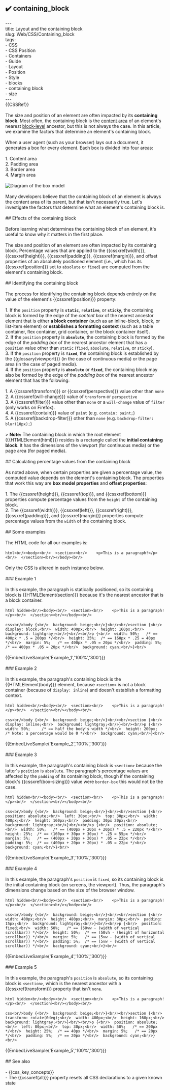 ## ✔️ containing_block 
 ---<br/>title: Layout and the containing block<br/>slug: Web/CSS/Containing_block<br/>tags:<br/>  - CSS<br/>  - CSS Position<br/>  - Containers<br/>  - Guide<br/>  - Layout<br/>  - Position<br/>  - Style<br/>  - blocks<br/>  - containing block<br/>  - size<br/>---<br/>{{CSSRef}}<br/><br/>The size and position of an element are often impacted by its **containing block**. Most often, the containing block is the [content area](/en-US/docs/Web/CSS/CSS_Box_Model/Introduction_to_the_CSS_box_model#content_area) of an element's nearest [block-level](/en-US/docs/Web/HTML/Block-level_elements) ancestor, but this is not always the case. In this article, we examine the factors that determine an element's containing block.<br/><br/>When a user agent (such as your browser) lays out a document, it generates a box for every element. Each box is divided into four areas:<br/><br/>1. Content area<br/>2. Padding area<br/>3. Border area<br/>4. Margin area<br/><br/>![Diagram of the box model](box-model.png)<br/><br/>Many developers believe that the containing block of an element is always the content area of its parent, but that isn't necessarily true. Let's investigate the factors that determine what an element's containing block is.<br/><br/>## Effects of the containing block<br/><br/>Before learning what determines the containing block of an element, it's useful to know why it matters in the first place.<br/><br/>The size and position of an element are often impacted by its containing block. Percentage values that are applied to the {{cssxref(width)}}, {{cssxref(height)}}, {{cssxref(padding)}}, {{cssxref(margin)}}, and offset properties of an absolutely positioned element (i.e., which has its {{cssxref(position)}} set to `absolute` or `fixed`) are computed from the element's containing block.<br/><br/>## Identifying the containing block<br/><br/>The process for identifying the containing block depends entirely on the value of the element's {{cssxref(position)}} property:<br/><br/>1. If the `position` property is **`static`**, **`relative`**, or **`sticky`**, the containing block is formed by the edge of the _content box_ of the nearest ancestor element that is either **a block container** (such as an inline-block, block, or list-item element) or **establishes a formatting context** (such as a table container, flex container, grid container, or the block container itself).<br/>2. If the `position` property is **`absolute`**, the containing block is formed by the edge of the _padding box_ of the nearest ancestor element that has a `position` value other than `static` (`fixed`, `absolute`, `relative`, or `sticky`).<br/>3. If the `position` property is **`fixed`**, the containing block is established by the {{glossary(viewport)}} (in the case of continuous media) or the page area (in the case of paged media).<br/>4. If the `position` property is **`absolute`** or **`fixed`**, the containing block may also be formed by the edge of the _padding box_ of the nearest ancestor element that has the following:<br/><br/>    1. A {{cssxref(transform)}} or {{cssxref(perspective)}} value other than `none`<br/>    2. A {{cssxref(will-change)}} value of `transform` or `perspective`<br/>    3. A {{cssxref(filter)}} value other than `none` or a `will-change` value of `filter` (only works on Firefox).<br/>    4. A {{cssxref(contain)}} value of `paint` (e.g. `contain: paint;`)<br/>    5. A {{cssxref(backdrop-filter)}} other than `none` (e.g. `backdrop-filter: blur(10px);`)<br/><br/>> **Note:** The containing block in which the root element ({{HTMLElement(html)}}) resides is a rectangle called the **initial containing block**. It has the dimensions of the viewport (for continuous media) or the page area (for paged media).<br/><br/>## Calculating percentage values from the containing block<br/><br/>As noted above, when certain properties are given a percentage value, the computed value depends on the element's containing block. The properties that work this way are **box model properties** and **offset properties**:<br/><br/>1. The {{cssxref(height)}}, {{cssxref(top)}}, and {{cssxref(bottom)}} properties compute percentage values from the `height` of the containing block.<br/>2. The {{cssxref(width)}}, {{cssxref(left)}}, {{cssxref(right)}}, {{cssxref(padding)}}, and {{cssxref(margin)}} properties compute percentage values from the `width` of the containing block.<br/><br/>## Some examples<br/><br/>The HTML code for all our examples is:<br/><br/>```html<br/><body><br/>  <section><br/>    <p>This is a paragraph!</p><br/>  </section><br/></body><br/>```<br/><br/>Only the CSS is altered in each instance below.<br/><br/>### Example 1<br/><br/>In this example, the paragraph is statically positioned, so its containing block is {{HTMLElement(section)}} because it's the nearest ancestor that is a block container.<br/><br/>```html hidden<br/><body><br/>  <section><br/>    <p>This is a paragraph!</p><br/>  </section><br/></body><br/>```<br/><br/>```css<br/>body {<br/>  background: beige;<br/>}<br/><br/>section {<br/>  display: block;<br/>  width: 400px;<br/>  height: 160px;<br/>  background: lightgray;<br/>}<br/><br/>p {<br/>  width: 50%;   /* == 400px * .5 = 200px */<br/>  height: 25%;  /* == 160px * .25 = 40px */<br/>  margin: 5%;   /* == 400px * .05 = 20px */<br/>  padding: 5%;  /* == 400px * .05 = 20px */<br/>  background: cyan;<br/>}<br/>```<br/><br/>{{EmbedLiveSample('Example_1','100%','300')}}<br/><br/>### Example 2<br/><br/>In this example, the paragraph's containing block is the {{HTMLElement(body)}} element, because `<section>` is not a block container (because of `display: inline`) and doesn't establish a formatting context.<br/><br/>```html hidden<br/><body><br/>  <section><br/>    <p>This is a paragraph!</p><br/>  </section><br/></body><br/>```<br/><br/>```css<br/>body {<br/>  background: beige;<br/>}<br/><br/>section {<br/>  display: inline;<br/>  background: lightgray;<br/>}<br/><br/>p {<br/>  width: 50%;     /* == half the body's width */<br/>  height: 200px;  /* Note: a percentage would be 0 */<br/>  background: cyan;<br/>}<br/>```<br/><br/>{{EmbedLiveSample('Example_2','100%','300')}}<br/><br/>### Example 3<br/><br/>In this example, the paragraph's containing block is `<section>` because the latter's `position` is `absolute`. The paragraph's percentage values are affected by the `padding` of its containing block, though if the containing block's {{cssxref(box-sizing)}} value were `border-box` this would not be the case.<br/><br/>```html hidden<br/><body><br/>  <section><br/>    <p>This is a paragraph!</p><br/>  </section><br/></body><br/>```<br/><br/>```css<br/>body {<br/>  background: beige;<br/>}<br/><br/>section {<br/>  position: absolute;<br/>  left: 30px;<br/>  top: 30px;<br/>  width: 400px;<br/>  height: 160px;<br/>  padding: 30px 20px;<br/>  background: lightgray;<br/>}<br/><br/>p {<br/>  position: absolute;<br/>  width: 50%;   /* == (400px + 20px + 20px) * .5 = 220px */<br/>  height: 25%;  /* == (160px + 30px + 30px) * .25 = 55px */<br/>  margin: 5%;   /* == (400px + 20px + 20px) * .05 = 22px */<br/>  padding: 5%;  /* == (400px + 20px + 20px) * .05 = 22px */<br/>  background: cyan;<br/>}<br/>```<br/><br/>{{EmbedLiveSample('Example_3','100%','300')}}<br/><br/>### Example 4<br/><br/>In this example, the paragraph's `position` is `fixed`, so its containing block is the initial containing block (on screens, the viewport). Thus, the paragraph's dimensions change based on the size of the browser window.<br/><br/>```html hidden<br/><body><br/>  <section><br/>    <p>This is a paragraph!</p><br/>  </section><br/></body><br/>```<br/><br/>```css<br/>body {<br/>  background: beige;<br/>}<br/><br/>section {<br/>  width: 400px;<br/>  height: 480px;<br/>  margin: 30px;<br/>  padding: 15px;<br/>  background: lightgray;<br/>}<br/><br/>p {<br/>  position: fixed;<br/>  width: 50%;   /* == (50vw - (width of vertical scrollbar)) */<br/>  height: 50%;  /* == (50vh - (height of horizontal scrollbar)) */<br/>  margin: 5%;   /* == (5vw - (width of vertical scrollbar)) */<br/>  padding: 5%;  /* == (5vw - (width of vertical scrollbar)) */<br/>  background: cyan;<br/>}<br/>```<br/><br/>{{EmbedLiveSample('Example_4','100%','300')}}<br/><br/>### Example 5<br/><br/>In this example, the paragraph's `position` is `absolute`, so its containing block is `<section>`, which is the nearest ancestor with a {{cssxref(transform)}} property that isn't `none`.<br/><br/>```html hidden<br/><body><br/>  <section><br/>    <p>This is a paragraph!</p><br/>  </section><br/></body><br/>```<br/><br/>```css<br/>body {<br/>  background: beige;<br/>}<br/><br/>section {<br/>  transform: rotate(0deg);<br/>  width: 400px;<br/>  height: 160px;<br/>  background: lightgray;<br/>}<br/><br/>p {<br/>  position: absolute;<br/>  left: 80px;<br/>  top: 30px;<br/>  width: 50%;   /* == 200px */<br/>  height: 25%;  /* == 40px */<br/>  margin: 5%;   /* == 20px */<br/>  padding: 5%;  /* == 20px */<br/>  background: cyan;<br/>}<br/>```<br/><br/>{{EmbedLiveSample('Example_5','100%','300')}}<br/><br/>## See also<br/><br/>- {{css_key_concepts}}<br/>- The {{cssxref(all)}} property resets all CSS declarations to a given known state<br/>